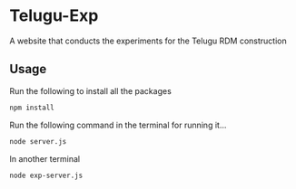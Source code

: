 # Telugu-Exp

A website that conducts the experiments for the Telugu RDM construction

## Usage

Run the following to install all the packages

```bash
npm install
```

Run the following command in the terminal for running it...

```bash
node server.js
```

In another terminal

```bash
node exp-server.js
```
